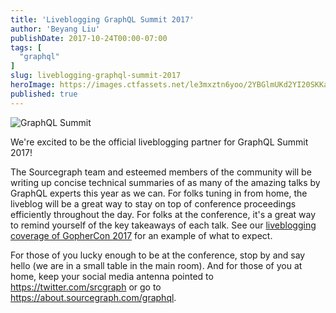 ```yaml
---
title: 'Liveblogging GraphQL Summit 2017'
author: 'Beyang Liu'
publishDate: 2017-10-24T00:00-07:00
tags: [
  "graphql"
]
slug: liveblogging-graphql-summit-2017
heroImage: https://images.ctfassets.net/le3mxztn6yoo/2YBGlmUKd2YI20SKKaQk4U/96abd1cef08936f9fec31818980516a3/graphql.png
published: true
---
```


<p class="tc"><img alt="GraphQL Summit" src="/blog-images/graphql.png" class="h5"></p>

We're excited to be the official liveblogging partner for GraphQL Summit 2017!

The Sourcegraph team and esteemed members of the community will be writing up concise technical summaries of as many of the amazing talks by GraphQL experts this year as we can. For folks tuning in from home, the liveblog will be a great way to stay on top of conference proceedings efficiently throughout the day. For folks at the conference, it's a great way to remind yourself of the key takeaways of each talk. See our [liveblogging coverage of GopherCon 2017](https://about.sourcegraph.com/go) for an example of what to expect.

For those of you lucky enough to be at the conference, stop by and say hello (we are in a small table in the main room). And for those of you at home, keep your social media antenna pointed to https://twitter.com/srcgraph or go to https://about.sourcegraph.com/graphql.
